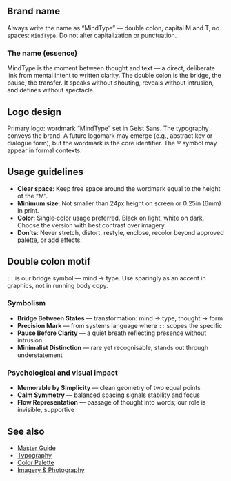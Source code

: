 <!--══════════════════════════════════════════════════
  ╔══════════════════════════════════════════════════════╗
  ║  ░  LOGO & IDENTITY  ░░░░░░░░░░░░░░░░░░░░░░░░░░░░░  ║
  ║                                                      ║
  ║  Wordmark rules, name usage, and application guard-  ║
  ║  rails for consistent identity across media.         ║
  ║                                                      ║
  ║                                                      ║
  ║                                                      ║
  ║                                                      ║
  ╚══════════════════════════════════════════════════════╝
    • WHAT ▸ Wordmark and usage standards
    • WHY  ▸ Preserve clarity, legibility, and integrity
    • HOW  ▸ Apply rules across print, web, and product
-->

## Brand name

Always write the name as “MindType” — double colon, capital M and T,
no spaces: `MindType`. Do not alter capitalization or punctuation.

### The name (essence)

MindType is the moment between thought and text — a direct, deliberate
link from mental intent to written clarity. The double colon is the bridge,
the pause, the transfer. It speaks without shouting, reveals without
intrusion, and defines without spectacle.

## Logo design

Primary logo: wordmark “MindType” set in Geist Sans. The typography
conveys the brand. A future logomark may emerge (e.g., abstract key or
dialogue form), but the wordmark is the core identifier. The ® symbol may
appear in formal contexts.

## Usage guidelines

- **Clear space**: Keep free space around the wordmark equal to the height
  of the “M”.
- **Minimum size**: Not smaller than 24px height on screen or 0.25in (6mm)
  in print.
- **Color**: Single‑color usage preferred. Black on light, white on dark.
  Choose the version with best contrast over imagery.
- **Don’ts**: Never stretch, distort, restyle, enclose, recolor beyond
  approved palette, or add effects.

## Double colon motif

`::` is our bridge symbol — mind → type. Use sparingly as an accent in
graphics, not in running body copy.

### Symbolism

- **Bridge Between States** — transformation: mind → type, thought → form
- **Precision Mark** — from systems language where `::` scopes the specific
- **Pause Before Clarity** — a quiet breath reflecting presence without
  intrusion
- **Minimalist Distinction** — rare yet recognisable; stands out through
  understatement

### Psychological and visual impact

- **Memorable by Simplicity** — clean geometry of two equal points
- **Calm Symmetry** — balanced spacing signals stability and focus
- **Flow Representation** — passage of thought into words; our role is
  invisible, supportive

## See also

- [Master Guide](../guide/brand-style-guide.md)
- [Typography](./typography.md)
- [Color Palette](./colors.md)
- [Imagery & Photography](./imagery.md)

<!-- DOC META: VERSION=1.0 | UPDATED=2025-09-17T20:46:38Z -->

